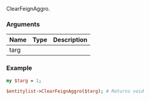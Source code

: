 ClearFeignAggro.
### Arguments
**Name**|**Type**|**Description**
:---|:---|:---
targ||

### Example

```perl
my $targ = 1;

$entitylist->ClearFeignAggro($targ); # Returns void
```
